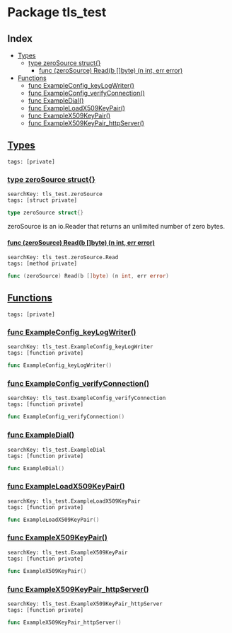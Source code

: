 # Package tls_test

## Index

* [Types](#type)
    * [type zeroSource struct{}](#zeroSource)
        * [func (zeroSource) Read(b []byte) (n int, err error)](#zeroSource.Read)
* [Functions](#func)
    * [func ExampleConfig_keyLogWriter()](#ExampleConfig_keyLogWriter)
    * [func ExampleConfig_verifyConnection()](#ExampleConfig_verifyConnection)
    * [func ExampleDial()](#ExampleDial)
    * [func ExampleLoadX509KeyPair()](#ExampleLoadX509KeyPair)
    * [func ExampleX509KeyPair()](#ExampleX509KeyPair)
    * [func ExampleX509KeyPair_httpServer()](#ExampleX509KeyPair_httpServer)


## <a id="type" href="#type">Types</a>

```
tags: [private]
```

### <a id="zeroSource" href="#zeroSource">type zeroSource struct{}</a>

```
searchKey: tls_test.zeroSource
tags: [struct private]
```

```Go
type zeroSource struct{}
```

zeroSource is an io.Reader that returns an unlimited number of zero bytes. 

#### <a id="zeroSource.Read" href="#zeroSource.Read">func (zeroSource) Read(b []byte) (n int, err error)</a>

```
searchKey: tls_test.zeroSource.Read
tags: [method private]
```

```Go
func (zeroSource) Read(b []byte) (n int, err error)
```

## <a id="func" href="#func">Functions</a>

```
tags: [private]
```

### <a id="ExampleConfig_keyLogWriter" href="#ExampleConfig_keyLogWriter">func ExampleConfig_keyLogWriter()</a>

```
searchKey: tls_test.ExampleConfig_keyLogWriter
tags: [function private]
```

```Go
func ExampleConfig_keyLogWriter()
```

### <a id="ExampleConfig_verifyConnection" href="#ExampleConfig_verifyConnection">func ExampleConfig_verifyConnection()</a>

```
searchKey: tls_test.ExampleConfig_verifyConnection
tags: [function private]
```

```Go
func ExampleConfig_verifyConnection()
```

### <a id="ExampleDial" href="#ExampleDial">func ExampleDial()</a>

```
searchKey: tls_test.ExampleDial
tags: [function private]
```

```Go
func ExampleDial()
```

### <a id="ExampleLoadX509KeyPair" href="#ExampleLoadX509KeyPair">func ExampleLoadX509KeyPair()</a>

```
searchKey: tls_test.ExampleLoadX509KeyPair
tags: [function private]
```

```Go
func ExampleLoadX509KeyPair()
```

### <a id="ExampleX509KeyPair" href="#ExampleX509KeyPair">func ExampleX509KeyPair()</a>

```
searchKey: tls_test.ExampleX509KeyPair
tags: [function private]
```

```Go
func ExampleX509KeyPair()
```

### <a id="ExampleX509KeyPair_httpServer" href="#ExampleX509KeyPair_httpServer">func ExampleX509KeyPair_httpServer()</a>

```
searchKey: tls_test.ExampleX509KeyPair_httpServer
tags: [function private]
```

```Go
func ExampleX509KeyPair_httpServer()
```

